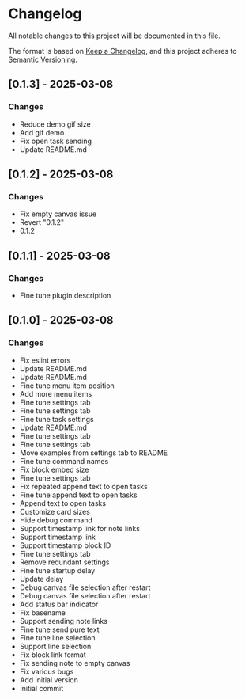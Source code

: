 # Changelog

All notable changes to this project will be documented in this file.

The format is based on [Keep a Changelog](https://keepachangelog.com/en/1.0.0/),
and this project adheres to [Semantic Versioning](https://semver.org/spec/v2.0.0.html).





## [0.1.3] - 2025-03-08

### Changes

- Reduce demo gif size
- Add gif demo
- Fix open task sending
- Update README.md

## [0.1.2] - 2025-03-08

### Changes

- Fix empty canvas issue
- Revert "0.1.2"
- 0.1.2

## [0.1.1] - 2025-03-08

### Changes

- Fine tune plugin description

## [0.1.0] - 2025-03-08

### Changes

- Fix eslint errors
- Update README.md
- Update README.md
- Fine tune menu item position
- Add more menu items
- Fine tune settings tab
- Fine tune settings tab
- Fine tune task settings
- Update README.md
- Fine tune settings tab
- Fine tune settings tab
- Move examples from settings tab to README
- Fine tune command names
- Fix block embed size
- Fine tune settings tab
- Fix repeated append text to open tasks
- Fine tune append text to open tasks
- Append text to open tasks
- Customize card sizes
- Hide debug command
- Support timestamp link for note links
- Support timestamp link
- Support timestamp block ID
- Fine tune settings tab
- Remove redundant settings
- Fine tune startup delay
- Update delay
- Debug canvas file selection after restart
- Debug canvas file selection after restart
- Add status bar indicator
- Fix basename
- Support sending note links
- Fine tune send pure text
- Fine tune line selection
- Support line selection
- Fix block link format
- Fix sending note to empty canvas
- Fix various bugs
- Add initial version
- Initial commit

